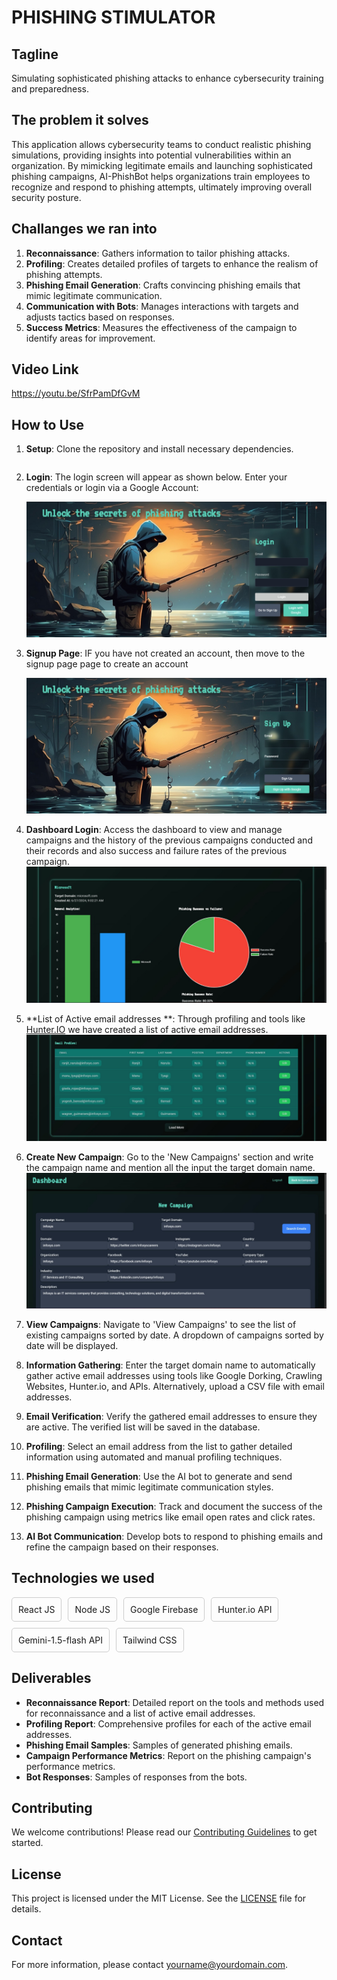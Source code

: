 # PHISHING STIMULATOR

## Tagline

Simulating sophisticated phishing attacks to enhance cybersecurity training and preparedness.

## The problem it solves

This application allows cybersecurity teams to conduct realistic phishing simulations, providing insights into potential vulnerabilities within an organization. By mimicking legitimate emails and launching sophisticated phishing campaigns, AI-PhishBot helps organizations train employees to recognize and respond to phishing attempts, ultimately improving overall security posture.

## Challanges we ran into

1. **Reconnaissance**: Gathers information to tailor phishing attacks.
2. **Profiling**: Creates detailed profiles of targets to enhance the realism of phishing attempts.
3. **Phishing Email Generation**: Crafts convincing phishing emails that mimic legitimate communication.
4. **Communication with Bots**: Manages interactions with targets and adjusts tactics based on responses.
5. **Success Metrics**: Measures the effectiveness of the campaign to identify areas for improvement.

## Video Link
 https://youtu.be/SfrPamDfGvM

## How to Use

1. **Setup**: Clone the repository and install necessary dependencies.
    ```shn pm install

    ```

2. **Login**: The login screen will appear as shown below. Enter your credentials or login via a Google Account:

   ![Login Screen](images/IMAGE1.jpg)

2. **Signup Page**: IF you have not created an account, then move to the signup page page to create an account
   
   ![Signup Screen](images/IMAGE2.jpg)
   
3. **Dashboard Login**: Access the dashboard to view and manage campaigns and the history of the previous campaigns conducted and their records and also success and failure rates of the previous campaign.
   ![Dashboard Screen](images/IMAGE3.jpg)

5. **List of Active email addresses **: Through profiling and tools like [Hunter.IO](https://hunter.io/) we have created a list of active email addresses.
   ![Profiling](images/IMAGE4.jpg)
    
5. **Create New Campaign**: Go to the 'New Campaigns' section and write the campaign name and mention all the input the target domain name.
   ![New Campaign](images/IMAGE5.jpg)

6. **View Campaigns**: Navigate to 'View Campaigns' to see the list of existing campaigns sorted by date. A dropdown of campaigns sorted by date will be displayed.

7. **Information Gathering**: Enter the target domain name to automatically gather active email addresses using tools like Google Dorking, Crawling Websites, Hunter.io, and APIs. Alternatively, upload a CSV file with email addresses.

8. **Email Verification**: Verify the gathered email addresses to ensure they are active. The verified list will be saved in the database.

9. **Profiling**: Select an email address from the list to gather detailed information using automated and manual profiling techniques.

10. **Phishing Email Generation**: Use the AI bot to generate and send phishing emails that mimic legitimate communication styles.

11. **Phishing Campaign Execution**: Track and document the success of the phishing campaign using metrics like email open rates and click rates.

12. **AI Bot Communication**: Develop bots to respond to phishing emails and refine the campaign based on their responses.

## Technologies we used

<div style="display: flex; flex-wrap: wrap; gap: 10px;">
  <div style="border: 1px solid #ccc; padding: 10px; border-radius: 5px;">
   React JS
  </div>
  <div style="border: 1px solid #ccc; padding: 10px; border-radius: 5px;">
    Node JS
  </div>
  <div style="border: 1px solid #ccc; padding: 10px; border-radius: 5px;">
    Google Firebase
  </div>
  <div style="border: 1px solid #ccc; padding: 10px; border-radius: 5px;">
    Hunter.io API
  </div>
  <div style="border: 1px solid #ccc; padding: 10px; border-radius: 5px;">
    Gemini-1.5-flash API
  </div>
  <div style="border: 1px solid #ccc; padding: 10px; border-radius: 5px;">
    Tailwind CSS
  </div>
</div>

## Deliverables

- **Reconnaissance Report**: Detailed report on the tools and methods used for reconnaissance and a list of active email addresses.
- **Profiling Report**: Comprehensive profiles for each of the active email addresses.
- **Phishing Email Samples**: Samples of generated phishing emails.
- **Campaign Performance Metrics**: Report on the phishing campaign's performance metrics.
- **Bot Responses**: Samples of responses from the bots.

## Contributing

We welcome contributions! Please read our [Contributing Guidelines](CONTRIBUTING.md) to get started.

## License

This project is licensed under the MIT License. See the [LICENSE](LICENSE) file for details.

## Contact

For more information, please contact [yourname@yourdomain.com](mailto:yourname@yourdomain.com).

